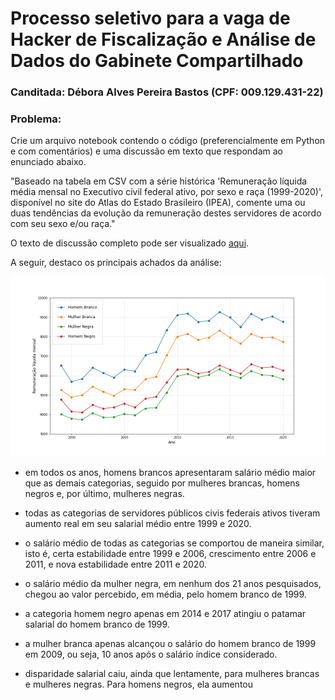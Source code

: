 # Processo seletivo para a vaga de Hacker de Fiscalização e Análise de Dados do Gabinete Compartilhado

### Canditada: Débora Alves Pereira Bastos (CPF: 009.129.431-22)

### Problema:
Crie um arquivo notebook contendo o código (preferencialmente em Python e com comentários) e uma discussão em texto que respondam ao enunciado abaixo.

"Baseado na tabela em CSV com a série histórica 'Remuneração líquida média mensal no Executivo civil federal ativo, por sexo e raça (1999-2020)', disponível no site do Atlas do Estado Brasileiro (IPEA), comente uma ou duas tendências da evolução da remuneração destes servidores de acordo com seu sexo e/ou raça."

O texto de discussão completo pode ser visualizado [aqui](https://github.com/deborabastos/hacker_fiscalizacao/blob/main/debora_bastos_hacker_fiscalizaca_congresso_nacional.pdf).

A seguir, destaco os principais achados da análise:

![Alt text](https://github.com/deborabastos/hacker_fiscalizacao/blob/main/output/grafico1.png)


- em todos os anos, homens brancos apresentaram salário médio maior que as demais categorias, seguido por mulheres brancas, homens negros e, por último, mulheres negras.

- todas as categorias de servidores públicos civis federais ativos tiveram aumento real em seu salarial médio entre 1999 e 2020.

- o salário médio de todas as categorias se comportou de maneira similar, isto é, certa estabilidade entre 1999 e 2006, crescimento entre 2006 e 2011, e nova estabilidade entre 2011 e 2020.

- o salário médio da mulher negra, em nenhum dos 21 anos pesquisados, chegou ao valor percebido, em média, pelo homem branco de 1999.

- a categoria homem negro apenas em 2014 e 2017 atingiu o patamar salarial do homem branco de 1999. 

- a mulher branca apenas alcançou o salário do homem branco de 1999 em 2009, ou seja, 10 anos após o salário índice considerado.

- disparidade salarial caiu, ainda que lentamente, para mulheres brancas e mulheres negras. Para homens negros, ela aumentou